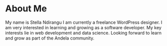# About Me
My name is Stella Ndirangu
I am currently a freelance WordPress designer. 
I am very interested in learning and growing as a software developer. 
My key interests lie in web development and data science. 
Looking forward to learn and grow as part of the Andela community.